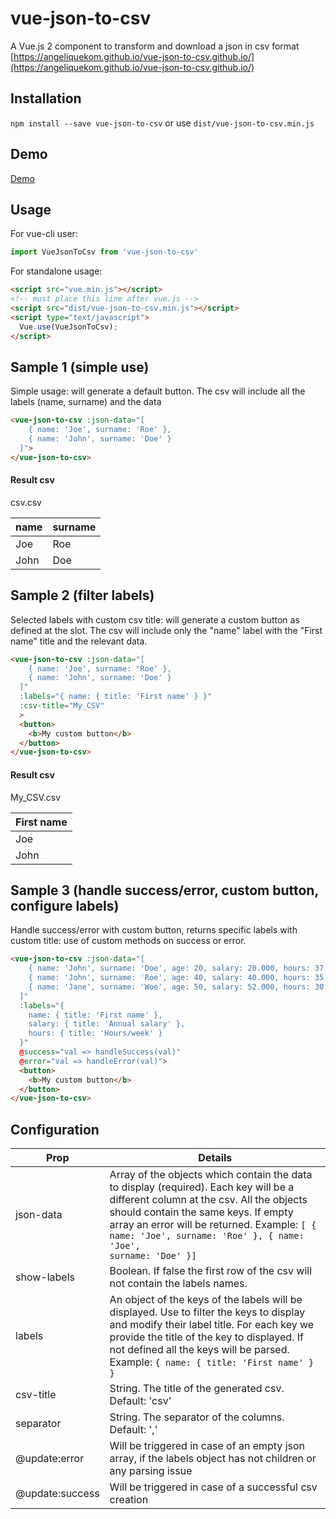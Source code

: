 # vue-json-to-csv

A Vue.js 2 component to transform and download a json in csv format [https://angeliquekom.github.io/vue-json-to-csv.github.io/](https://angeliquekom.github.io/vue-json-to-csv.github.io/)

## Installation

`npm install --save vue-json-to-csv` or use `dist/vue-json-to-csv.min.js`

## Demo

[Demo](https://angeliquekom.github.io/vue-json-to-csv.github.io/)

## Usage

For vue-cli user:

```javascript
import VueJsonToCsv from 'vue-json-to-csv'
```

For standalone usage:

```html
<script src="vue.min.js"></script>
<!-- must place this line after vue.js -->
<script src="dist/vue-json-to-csv.min.js"></script>
<script type="text/javascript">
  Vue.use(VueJsonToCsv);
</script>
```

## Sample 1 (simple use)

Simple usage: will generate a default button. The csv will include all the labels (name, surname) and the data

```html
<vue-json-to-csv :json-data="[
    { name: 'Joe', surname: 'Roe' },
    { name: 'John', surname: 'Doe' }
  ]">
</vue-json-to-csv>
```
#### Result csv

csv.csv

| name   |  surname |
|----------|------|
| Joe | Roe |
| John | Doe |

## Sample 2 (filter labels)

Selected labels with custom csv title: will generate a custom button as defined at the slot. The csv will include only the "name" label with the "First name" title and the relevant data.

```html
<vue-json-to-csv :json-data="[
    { name: 'Joe', surname: 'Roe' },
    { name: 'John', surname: 'Doe' }
  ]"
  :labels="{ name: { title: 'First name' } }"
  :csv-title="My_CSV"
  >
  <button>
    <b>My custom button</b>
  </button>
</vue-json-to-csv>
```

#### Result csv

My_CSV.csv

| First name |
|----------|
| Joe |
| John |

## Sample 3 (handle success/error, custom button, configure labels)

Handle success/error with custom button, returns specific labels with custom title: use of custom methods on success or error.

```html
<vue-json-to-csv :json-data="[
    { name: 'John', surname: 'Doe', age: 20, salary: 20.000, hours: 37.4 },
    { name: 'John', surname: 'Roe', age: 40, salary: 40.000, hours: 35.2 },
    { name: 'Jane', surname: 'Woe', age: 50, salary: 52.000, hours: 30.4 }
  ]"
  :labels="{
    name: { title: 'First name' },
    salary: { title: 'Annual salary' },
    hours: { title: 'Hours/week' }
  }"
  @success="val => handleSuccess(val)"
  @error="val => handleError(val)">
  <button>
    <b>My custom button</b>
  </button>
</vue-json-to-csv>
```
## Configuration

| Prop   |  Details |
|----------|------|
| json-data | Array of the objects which contain the data to display (required). Each key will be a different column at the csv. All the objects should contain the same keys. If empty array an error will be returned. Example: <code>[ { name: 'Joe', surname: 'Roe' }, { name: 'Joe', surname: 'Doe' }]</code>|
| show-labels | Boolean. If false the first row of the csv will not contain the labels names. |
| labels | An object of the keys of the labels will be displayed. Use to filter the keys to display and modify their label title. For each key we provide the title of the key to displayed. If not defined all the keys will be parsed. Example: <code>{ name: { title: 'First name' } }</code>|
| csv-title | String. The title of the generated csv. Default: 'csv' |
| separator | String. The separator of the columns. Default: ',' |
| @update:error | Will be triggered in case of an empty json array, if the labels object has not children or any parsing issue |
| @update:success| Will be triggered in case of a successful csv creation |

